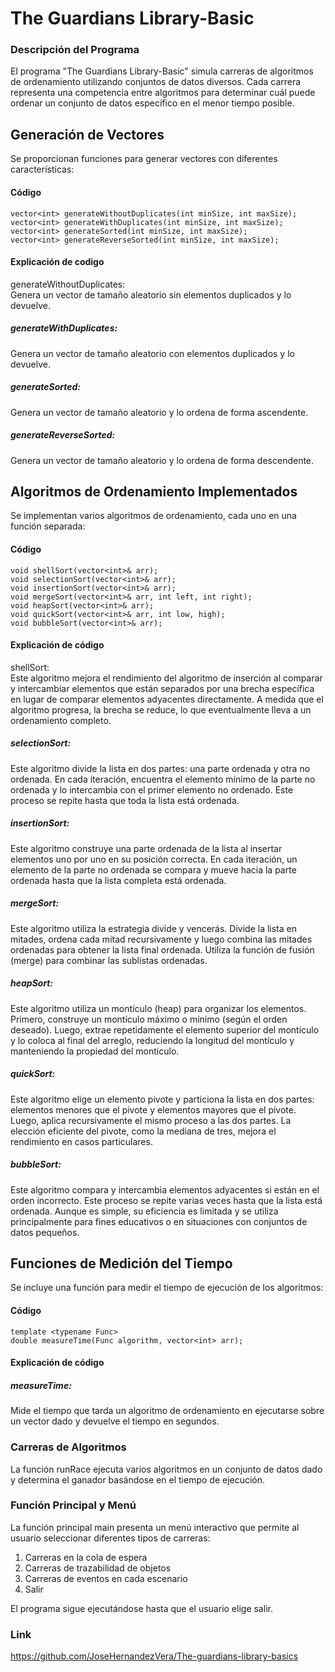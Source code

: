 # The Guardians Library-Basic

### Descripción del Programa

El programa "The Guardians Library-Basic" simula carreras de algoritmos de ordenamiento utilizando conjuntos de datos diversos. Cada carrera representa una competencia entre algoritmos para determinar cuál puede ordenar un conjunto de datos específico en el menor tiempo posible.

## Generación de Vectores

Se proporcionan funciones para generar vectores con diferentes características:
#### Código
`vector<int> generateWithoutDuplicates(int minSize, int maxSize);`  
`vector<int> generateWithDuplicates(int minSize, int maxSize);`  
`vector<int> generateSorted(int minSize, int maxSize);`  
`vector<int> generateReverseSorted(int minSize, int maxSize);`  

#### Explicación de codigo
generateWithoutDuplicates:  
Genera un vector de tamaño aleatorio sin elementos duplicados y lo devuelve.

##### generateWithDuplicates:  
Genera un vector de tamaño aleatorio con elementos duplicados y lo devuelve.

##### generateSorted:  
Genera un vector de tamaño aleatorio y lo ordena de forma ascendente.

##### generateReverseSorted:  
Genera un vector de tamaño aleatorio y lo ordena de forma descendente.

## Algoritmos de Ordenamiento Implementados

Se implementan varios algoritmos de ordenamiento, cada uno en una función separada:
#### Código
`void shellSort(vector<int>& arr);`  
`void selectionSort(vector<int>& arr);`  
`void insertionSort(vector<int>& arr);`  
`void mergeSort(vector<int>& arr, int left, int right);`  
`void heapSort(vector<int>& arr);`  
`void quickSort(vector<int>& arr, int low, high);`  
`void bubbleSort(vector<int>& arr);`

#### Explicación de código
shellSort:  
Este algoritmo mejora el rendimiento del algoritmo de inserción al comparar y intercambiar elementos que están separados por una brecha específica en lugar de comparar elementos adyacentes directamente. A medida que el algoritmo progresa, la brecha se reduce, lo que eventualmente lleva a un ordenamiento completo.

##### selectionSort:    
Este algoritmo divide la lista en dos partes: una parte ordenada y otra no ordenada. En cada iteración, encuentra el elemento mínimo de la parte no ordenada y lo intercambia con el primer elemento no ordenado. Este proceso se repite hasta que toda la lista está ordenada.

##### insertionSort: 
Este algoritmo construye una parte ordenada de la lista al insertar elementos uno por uno en su posición correcta. En cada iteración, un elemento de la parte no ordenada se compara y mueve hacia la parte ordenada hasta que la lista completa está ordenada.

##### mergeSort:  
Este algoritmo utiliza la estrategia divide y vencerás. Divide la lista en mitades, ordena cada mitad recursivamente y luego combina las mitades ordenadas para obtener la lista final ordenada. Utiliza la función de fusión (merge) para combinar las sublistas ordenadas.

##### heapSort:  
Este algoritmo utiliza un montículo (heap) para organizar los elementos. Primero, construye un montículo máximo o mínimo (según el orden deseado). Luego, extrae repetidamente el elemento superior del montículo y lo coloca al final del arreglo, reduciendo la longitud del montículo y manteniendo la propiedad del montículo.

##### quickSort:  
Este algoritmo elige un elemento pivote y particiona la lista en dos partes: elementos menores que el pivote y elementos mayores que el pivote. Luego, aplica recursivamente el mismo proceso a las dos partes. La elección eficiente del pivote, como la mediana de tres, mejora el rendimiento en casos particulares.

##### bubbleSort:  
Este algoritmo compara y intercambia elementos adyacentes si están en el orden incorrecto. Este proceso se repite varias veces hasta que la lista está ordenada. Aunque es simple, su eficiencia es limitada y se utiliza principalmente para fines educativos o en situaciones con conjuntos de datos pequeños.

## Funciones de Medición del Tiempo

Se incluye una función para medir el tiempo de ejecución de los algoritmos:
#### Código
`template <typename Func>`  
`double measureTime(Func algorithm, vector<int> arr);`

#### Explicación de código
##### measureTime:  
Mide el tiempo que tarda un algoritmo de ordenamiento en ejecutarse sobre un vector dado y devuelve el tiempo en segundos.
### Carreras de Algoritmos

La función runRace ejecuta varios algoritmos en un conjunto de datos dado y determina el ganador basándose en el tiempo de ejecución.

### Función Principal y Menú

La función principal main presenta un menú interactivo que permite al usuario seleccionar diferentes tipos de carreras:

1. Carreras en la cola de espera
2. Carreras de trazabilidad de objetos
3. Carreras de eventos en cada escenario
4. Salir

El programa sigue ejecutándose hasta que el usuario elige salir.

### Link
https://github.com/JoseHernandezVera/The-guardians-library-basics
